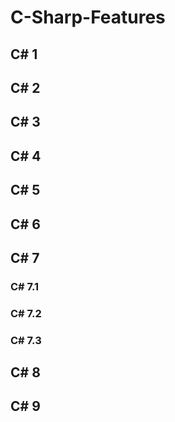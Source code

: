 # C-Sharp-Features

## C# 1

## C# 2

## C# 3

## C# 4

## C# 5

## C# 6

## C# 7

### C# 7.1

### C# 7.2

### C# 7.3

## C# 8

## C# 9
